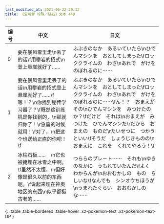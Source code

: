 ```yaml
---
last_modified_at: 2021-06-22 20:12
title: 《宝可梦 珍珠／钻石》文本 449
---
```

| 编号 | 中文 | 日文 |
| ---- | ---- | ---- |
| 0 | 要在暴风雪里走\n丢了的话\f用攀岩的招式\n登上悬崖就好了…… | ふぶきのなか　あるいていたら\nひでんマシンを　おとしてしまった\fロッククライムの　わざ\nあれで　がけを　のぼれるのに⋯⋯ |
| 1 | 要在暴风雪里走丢了的话\n用攀岩的招式登上悬崖就好了……\f嗯！？\n你找到秘传学习器了？\f既然这训练机是你找到的，\n那就归你了！\r急需的时候就用！\f对了，\n把这个也送给正直的你吧！\f | ふぶきのなか　あるいていたら\nひでんマシンを　おとしてしまった\fロッククライムの　わざ\nあれで　がけを　のぼれるのに⋯⋯\fん！？　おまえが　その\nひでんマシンを　みつけたのか？\fだけど　それは\nおまえが　みつけた　ひでんマシンだ\rだから　おまえの　ものだ\rたいせつに　つかうといい\fそうだ　しょうじきものの\nおまえに　これを　くれてやろう！\f |
| 2 | 冰柱石板……　\n它也被掩埋在冰雪之中啊。\f虽然不太懂，\n但好像是很久以前的东西呢。\f说起来埋在神奥地区的东西\n似乎都挺古老的…… | つららのプレ－ト⋯⋯　それも\nゆきのなかに　うもれていたんだ\fよく　わからんが\nおおむかしの　もの　らしいな\fなんでも　シンオウちほうが\nうまれたぐらい　おおむかしの　な⋯⋯ |
{: .table .table-bordered .table-hover .xz-pokemon-text .xz-pokemon-text-DP }